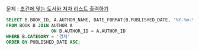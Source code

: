 문제 : [조건에 맞는 도서와 저자 리스트 출력하기](https://school.programmers.co.kr/learn/courses/30/lessons/144854)

```sql
SELECT B.BOOK_ID, A.AUTHOR_NAME, DATE_FORMAT(B.PUBLISHED_DATE, '%Y-%m-%d') AS PUBLISHED_DATE
FROM BOOK B JOIN AUTHOR A
                 ON B.AUTHOR_ID = A.AUTHOR_ID
WHERE B.CATEGORY = '경제'
ORDER BY PUBLISHED_DATE ASC;
```